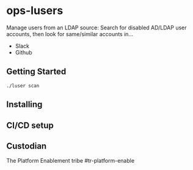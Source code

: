 # ops-lusers

Manage users from an LDAP source: Search for disabled AD/LDAP user accounts, then look for same/similar accounts in...
* Slack
* Github

## Getting Started
`./luser scan`

## Installing 

## CI/CD setup

## Custodian

The Platform Enablement tribe #tr-platform-enable
